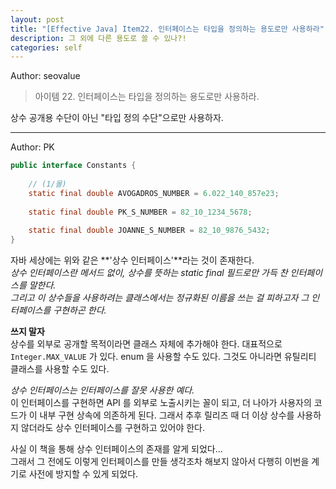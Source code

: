 ```yaml
---
layout: post
title: "[Effective Java] Item22. 인터페이스는 타입을 정의하는 용도로만 사용하라"
description: 그 외에 다른 용도로 쓸 수 있나?!
categories: self
---
```


Author: seovalue

> 아이템 22. 인터페이스는 타입을 정의하는 용도로만 사용하라.

상수 공개용 수단이 아닌 "타입 정의 수단"으로만 사용하자.

-----

Author: PK
```java
public interface Constants {
    
    // (1/몰)
    static final double AVOGADROS_NUMBER = 6.022_140_857e23;
    
    static final double PK_S_NUMBER = 82_10_1234_5678;
    
    static final double JOANNE_S_NUMBER = 82_10_9876_5432;
}
```
자바 세상에는 위와 같은 **'상수 인터페이스'**라는 것이 존재한다.<br>
*상수 인터페이스란 메서드 없이, 상수를 뜻하는 static final 필드로만 가득 찬 인터페이스를 말한다.*<br>
*그리고 이 상수들을 사용하려는 클래스에서는 정규화된 이름을 쓰는 걸 피하고자 그 인터페이스를 구현하곤 한다.*<br>

**쓰지 말자**<br>
상수를 외부로 공개할 목적이라면 클래스 자체에 추가해야 한다. 대표적으로 `Integer.MAX_VALUE` 가 있다.
enum 을 사용할 수도 있다. 그것도 아니라면 유틸리티 클래스를 사용할 수도 있다.<br>

*상수 인터페이스는 인터페이스를 잘못 사용한 예다.*<br>
이 인터페이스를 구현하면 API 를 외부로 노출시키는 꼴이 되고, 더 나아가 사용자의 코드가 이 내부 구현 상속에 의존하게 된다. 그래서 추후 릴리즈 때 더 이상 상수를 사용하지 않더라도 상수 인터페이스를 구현하고 있어야 한다.<br>

사실 이 책을 통해 상수 인터페이스의 존재를 알게 되었다...<br>
그래서 그 전에도 이렇게 인터페이스를 만들 생각조차 해보지 않아서 다행히 이번을 계기로 사전에 방지할 수 있게 되었다.
